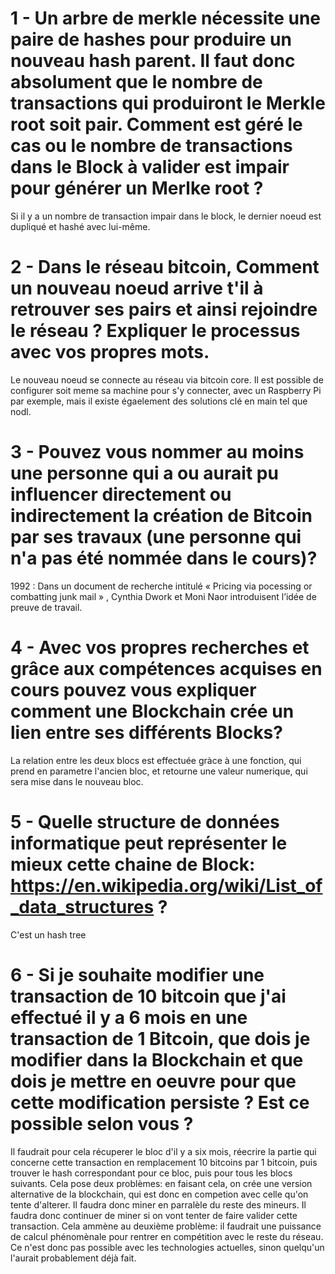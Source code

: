 # 1 - Un arbre de merkle nécessite une paire de hashes pour produire un nouveau hash parent. Il faut donc absolument que le nombre de transactions qui produiront le Merkle root soit pair. Comment est géré le cas ou le nombre de transactions dans le Block à valider est impair pour générer un Merlke root ?

Si il y a un nombre de transaction impair dans le block, le dernier noeud est dupliqué et hashé avec lui-même.

# 2 - Dans le réseau bitcoin, Comment un nouveau noeud arrive t'il à retrouver ses pairs et ainsi rejoindre le réseau ? Expliquer le processus avec vos propres mots.

Le nouveau noeud se connecte au réseau via bitcoin core. Il est possible de configurer soit meme sa machine pour s'y connecter, avec un Raspberry Pi par exemple, mais il existe égaelement des solutions clé en main tel que nodl.

# 3 - Pouvez vous nommer au moins une personne qui a ou aurait pu influencer directement ou indirectement la création de Bitcoin par ses travaux (une personne qui n'a pas été nommée dans le cours)?

1992 : Dans un document de recherche intitulé « Pricing via pocessing or combatting junk mail » , Cynthia Dwork et Moni Naor introduisent l’idée de preuve de travail.

# 4 - Avec vos propres recherches et grâce aux compétences acquises en cours pouvez vous expliquer comment une Blockchain crée un lien entre ses différents Blocks?

La relation entre les deux blocs est effectuée gràce à une fonction, qui prend en parametre l'ancien bloc, et retourne une valeur numerique, qui sera mise dans le nouveau bloc.

# 5 - Quelle structure de données informatique peut représenter le mieux cette chaine de Block: https://en.wikipedia.org/wiki/List_of_data_structures ?

C'est un hash tree

# 6 - Si je souhaite modifier une transaction de 10 bitcoin que j'ai effectué il y a 6 mois en une transaction de 1 Bitcoin, que dois je modifier dans la Blockchain et que dois je mettre en oeuvre pour que cette modification persiste ? Est ce possible selon vous ?

Il faudrait pour cela récuperer le bloc d'il y a six mois, réecrire la partie qui concerne cette transaction en remplacement 10 bitcoins par 1 bitcoin, puis trouver le hash correspondant pour ce bloc, puis pour tous les blocs suivants. Cela pose deux problèmes: en faisant cela, on crée une version alternative de la blockchain, qui est donc en competion avec celle qu'on tente d'alterer. Il faudra donc miner en parralèle du reste des mineurs. Il faudra donc continuer de miner si on vont tenter de faire valider cette transaction. Cela ammène au deuxième problème: il faudrait une puissance de calcul phénomènale pour rentrer en compétition avec le reste du réseau.
Ce n'est donc pas possible avec les technologies actuelles, sinon quelqu'un l'aurait probablement déjà fait.
